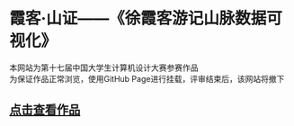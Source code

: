 # 霞客·山证——《徐霞客游记山脉数据可视化》
本网站为第十七届中国大学生计算机设计大赛参赛作品<br>
为保证作品正常浏览，使用GitHub Page进行挂载，评审结束后，该网站将撤下

## [点击查看作品](index/index.html)
